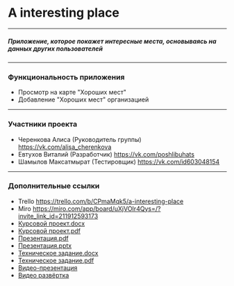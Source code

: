 # A interesting place
____
##### Приложение, которое покажет интересные места, основываясь на данных других пользователей
____
### Функциональность приложения 
- Просмотр на карте "Хороших мест" 
- Добавление "Хороших мест" организацией
____

### Участники проекта 
 - Черенкова Алиса (Руководитель группы) https://vk.com/alisa_cherenkova
 - Евтухов Виталий (Разработчик) https://vk.com/poshlibuhats
 - Шамылов Максатмырат (Тестировщик) https://vk.com/id603048154
____

### Дополнительные ссылки
- Trello  https://trello.com/b/CPmaMqk5/a-interesting-place
- Miro  https://miro.com/app/board/uXjVOIr4Qys=/?invite_link_id=211912593173
- [Курсовой проект.docx](https://github.com/alisacherenkova/A-interesting-place/files/8857211/default.docx)
- [Курсовой проект.pdf](https://github.com/alisacherenkova/A-interesting-place/files/8857213/default.pdf)
- [Презентация.pdf](https://github.com/alisacherenkova/A-interesting-place/files/8857214/default.pdf)
- [Презентация.pptx](https://github.com/alisacherenkova/A-interesting-place/files/8857215/default.pptx)
- [Техническое задание.docx](https://github.com/alisacherenkova/A-interesting-place/files/8857217/default.docx)
- [Техническое задание.pdf](https://github.com/alisacherenkova/A-interesting-place/files/8857218/default.pdf)
- [Видео-презентация](https://disk.yandex.ru/i/WnYS4GcLOzxmzA)
- [Видео развёртка](https://disk.yandex.ru/i/znV0Nzk4iVYAJw)
